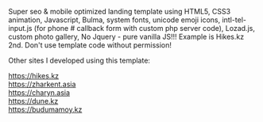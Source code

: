 Super seo & mobile optimized landing template using HTML5, CSS3 animation, Javascript, Bulma, system fonts, unicode emoji icons, intl-tel-input.js (for phone # callback form with custom php server code), Lozad.js, custom photo gallery, No Jquery - pure vanilla JS!!! Example is Hikes.kz 2nd. Don't use template code without permission!

Other sites I developed using this template: 

https://hikes.kz <br>
https://zharkent.asia <br>
https://charyn.asia <br>
https://dune.kz <br>
https://budumamoy.kz <br>
